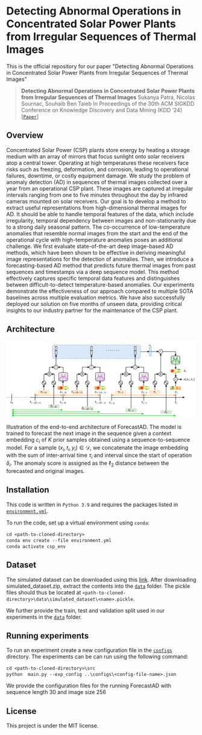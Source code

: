 # Detecting Abnormal Operations in Concentrated Solar Power Plants from Irregular Sequences of Thermal Images

This is the official repository for our paper "Detecting Abnormal Operations in Concentrated Solar Power Plants from Irregular Sequences of Thermal Images"

> **Detecting Abnormal Operations in Concentrated Solar Power Plants from Irregular Sequences of Thermal Images**
> Sukanya Patra, Nicolas Sournac, Souhaib Ben Taieb
> In Proceedings of the 30th ACM SIGKDD Conference on Knowledge Discovery and Data Mining (KDD ’24)  
> [[`Paper`](README.md)]

## Overview
Concentrated Solar Power (CSP) plants store energy by heating a storage medium with an array of mirrors that focus sunlight onto solar receivers atop a central tower. Operating at high temperatures these receivers face risks such as freezing, deformation, and corrosion, leading to operational failures, downtime, or costly equipment damage. We study the problem of anomaly detection (AD) in sequences of thermal images collected over a year from an operational CSP plant. These images are captured at irregular intervals ranging from one to five minutes throughout the day by infrared cameras mounted on solar receivers. Our goal is to develop a method to extract useful representations from high-dimensional thermal images for AD. It should be able to handle temporal features of the data, which include irregularity, temporal dependency between images and non-stationarity due to a strong daily seasonal pattern. The co-occurrence of low-temperature anomalies that resemble normal images from the start and the end of the operational cycle with high-temperature anomalies poses an additional challenge. We first evaluate state-of-the-art deep image-based AD methods, which have been shown to be effective in deriving meaningful image representations for the detection of anomalies. Then, we introduce a forecasting-based AD method that predicts future thermal images from past sequences and timestamps via a deep sequence model. This method effectively captures specific temporal data features and distinguishes between difficult-to-detect temperature-based anomalies. Our experiments demonstrate the effectiveness of our approach compared to multiple SOTA baselines across multiple evaluation metrics. We have also successfully deployed our solution on five months of unseen data, providing critical insights to our industry partner for the maintenance of the CSP plant.

## Architecture

<p align="center">
<img src="assests/ForecastAD.jpg" alt="ForecastAD" style="width:700px;"/>
</p>

Illustration of the end-to-end architecture of ForecastAD. The model is trained to forecast the next image in the sequence given a context embedding $c_i$ of $K$ prior samples obtained using a sequence-to-sequence model. For a sample $(x_i, t_i, y_i) \in \mathcal{D}$, we concatenate the image embedding with the sum of inter-arrival time $\tau_i$ and interval since the start of operation $\delta_i$. The anomaly score is assigned as the $\ell_2$ distance between the forecasted and original images.


## Installation
This code is written in `Python 3.9` and requires the packages listed in [`environment.yml`](environment.yml).

To run the code, set up a virtual environment using `conda`:

```
cd <path-to-cloned-directory>
conda env create --file environment.yml
conda activate csp_env
```

## Dataset
The simulated dataset can be downloaded using this [link](https://www.dropbox.com/scl/fi/w8sa7i6lfimq85hfhywsw/simulated_dataset.zip?rlkey=m037crc0oto7c3iceqog5wlcc&st=bqa9fh91&dl=0). After downloading simulated_dataset.zip, extract the contents into the [`data`](data/) folder. The pickle files should thus be located at `<path-to-cloned-directory>\data\simulated_dataset\<name>.pickle`.

We further provide the train, test and validation split used in our experiments in the [`data`](data/) folder.

## Running experiments

To run an experiment create a new configuration file in the [`configs`](configs/) directory. The experiments can be can run using the following command:

```
cd <path-to-cloned-directory>\src
python  main.py --exp_config ..\configs\<config-file-name>.json
```

We provide the configuration files for the running ForecastAD with sequence length 30 and image size 256

## License

This project is under the MIT license.
